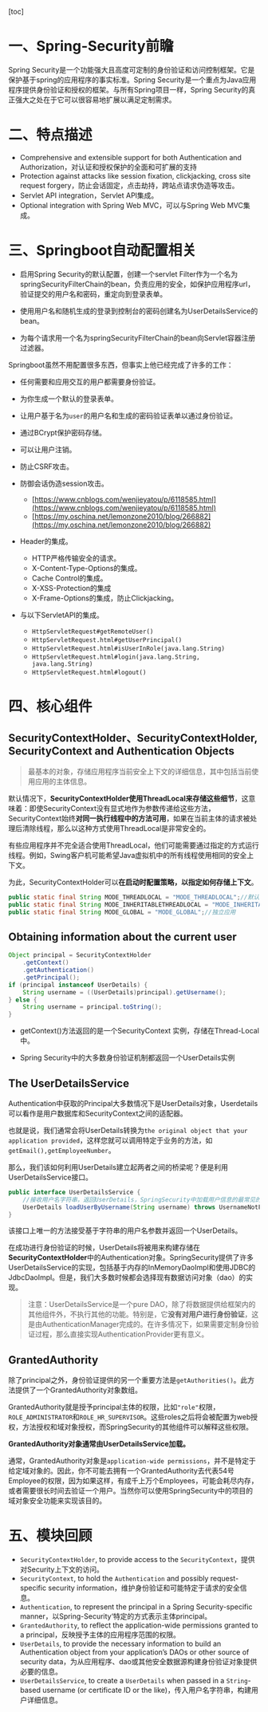 [toc]

# 一、Spring-Security前瞻

Spring Security是一个功能强大且高度可定制的身份验证和访问控制框架。它是保护基于spring的应用程序的事实标准。Spring Security是一个重点为Java应用程序提供身份验证和授权的框架。与所有Spring项目一样，Spring Security的真正强大之处在于它可以很容易地扩展以满足定制需求。

# 二、特点描述

- Comprehensive and extensible support for both Authentication and Authorization，对认证和授权保护的全面和可扩展的支持
- Protection against attacks like session fixation, clickjacking, cross site request forgery，防止会话固定，点击劫持，跨站点请求伪造等攻击。
- Servlet API integration，Servlet API集成。
- Optional integration with Spring Web MVC，可以与Spring Web MVC集成。

# 三、Springboot自动配置相关

- 启用Spring Security的默认配置，创建一个servlet Filter作为一个名为springSecurityFilterChain的bean，负责应用的安全，如保护应用程序url，验证提交的用户名和密码，重定向到登录表单。
- 使用用户名和随机生成的登录到控制台的密码创建名为UserDetailsService的bean。

- 为每个请求用一个名为springSecurityFilterChain的bean向Servlet容器注册过滤器。

Springboot虽然不用配置很多东西，但事实上他已经完成了许多的工作：

- 任何需要和应用交互的用户都需要身份验证。
- 为你生成一个默认的登录表单。
- 让用户基于名为`user`的用户名和生成的密码验证表单以通过身份验证。
- 通过BCrypt保护密码存储。
- 可以让用户注销。
- 防止CSRF攻击。
- 防御会话伪造session攻击。
  - [https://www.cnblogs.com/wenjieyatou/p/6118585.html](https://www.cnblogs.com/wenjieyatou/p/6118585.html)
  - [https://my.oschina.net/lemonzone2010/blog/266882](https://my.oschina.net/lemonzone2010/blog/266882)
- Header的集成。
  - HTTP严格传输安全的请求。
  - X-Content-Type-Options的集成。
  - Cache Control的集成。
  - X-XSS-Protection的集成
  - X-Frame-Options的集成，防止Clickjacking。

- 与以下ServletAPI的集成。
  - `HttpServletRequest#getRemoteUser()`
  - `HttpServletRequest.html#getUserPrincipal()`
  - `HttpServletRequest.html#isUserInRole(java.lang.String)`
  - `HttpServletRequest.html#login(java.lang.String, java.lang.String)`
  - `HttpServletRequest.html#logout()`

# 四、核心组件

## SecurityContextHolder、SecurityContextHolder, SecurityContext and Authentication Objects

> 最基本的对象，存储应用程序当前安全上下文的详细信息，其中包括当前使用应用的主体信息。

默认情况下，**SecurityContextHolder使用ThreadLocal来存储这些细节**，这意味着：即使SecurityContext没有显式地作为参数传递给这些方法，SecurityContext始终**对同一执行线程中的方法可用**，如果在当前主体的请求被处理后清除线程，那么以这种方式使用ThreadLocal是非常安全的。

有些应用程序并不完全适合使用ThreadLocal，他们可能需要通过指定的方式运行线程。例如，Swing客户机可能希望Java虚拟机中的所有线程使用相同的安全上下文。

为此，SecurityContextHolder可以**在启动时配置策略，以指定如何存储上下文**。

```java
public static final String MODE_THREADLOCAL = "MODE_THREADLOCAL";//默认
public static final String MODE_INHERITABLETHREADLOCAL = "MODE_INHERITABLETHREADLOCAL";//派生
public static final String MODE_GLOBAL = "MODE_GLOBAL";//独立应用
```

## Obtaining information about the current user

```java
Object principal = SecurityContextHolder
    .getContext() 
    .getAuthentication()
    .getPrincipal();
if (principal instanceof UserDetails) {
	String username = ((UserDetails)principal).getUsername();
} else {
	String username = principal.toString();
}
```

- getContext()方法返回的是一个SecurityContext 实例，存储在Thread-Local中。

- Spring Security中的大多数身份验证机制都返回一个UserDetails实例

## The UserDetailsService

Authentication中获取的Principal大多数情况下是UserDetails对象，Userdetails可以看作是用户数据库和SecurityContext之间的适配器。

也就是说，我们通常会将UserDetails转换为`the original object that your application provided`，这样您就可以调用特定于业务的方法，如`getEmail(),getEmployeeNumber`。

那么，我们该如何利用UserDetails建立起两者之间的桥梁呢？便是利用UserDetailsService接口。

```java
public interface UserDetailsService {
    //接收用户名字符串，返回UserDetails，SpringSecurity中加载用户信息的最常见的方式。
	UserDetails loadUserByUsername(String username) throws UsernameNotFoundException;
}
```

该接口上唯一的方法接受基于字符串的用户名参数并返回一个UserDetails。

在成功进行身份验证的时候，UserDetails将被用来构建存储在**SecurityContextHolder**中的Authentication对象。SpringSecurity提供了许多UserDetailsService的实现，包括基于内存的InMemoryDaoImpl和使用JDBC的JdbcDaoImpl。但是，我们大多数时候都会选择现有数据访问对象（dao）的实现。

> 注意：UserDetailsService是一个pure DAO，除了将数据提供给框架内的其他组件外，不执行其他的功能。特别是，它**没有对用户进行身份验证**，这是由AuthenticationManager完成的。在许多情况下，如果需要定制身份验证过程，那么直接实现AuthenticationProvider更有意义。

## GrantedAuthority

除了principal之外，身份验证提供的另一个重要方法是`getAuthorities()`。此方法提供了一个GrantedAuthority对象数组。

GrantedAuthority就是授予principal主体的权限，比如`"role"`权限，`ROLE_ADMINISTRATOR`和`ROLE_HR_SUPERVISOR`。这些roles之后将会被配置为web授权，方法授权和域对象授权，而SpringSecurity的其他组件可以解释这些权限。

**GrantedAuthority对象通常由UserDetailsService加载。**

通常，GrantedAuthority对象是`application-wide permissions`，并不是特定于给定域对象的。因此，你不可能去拥有一个GrantedAuthority去代表54号Employee的权限，因为如果这样，有成千上万个Employees，可能会耗尽内存，或者需要很长时间去验证一个用户。当然你可以使用SpringSecurity中的项目的域对象安全功能来实现该目的。

# 五、模块回顾

- `SecurityContextHolder`, to provide access to the `SecurityContext`，提供对Security上下文的访问。
- `SecurityContext`, to hold the `Authentication` and possibly request-specific security information，维护身份验证和可能特定于请求的安全信息。
- `Authentication`, to represent the principal in a Spring Security-specific manner，以Spring-Security‘特定的方式表示主体principal。
- `GrantedAuthority`, to reflect the application-wide permissions granted to a principal，反映授予主体的应用程序范围的权限。
- `UserDetails`, to provide the necessary information to build an Authentication object from your application’s DAOs or other source of security data，为从应用程序、dao或其他安全数据源构建身份验证对象提供必要的信息。
- `UserDetailsService`, to create a `UserDetails` when passed in a `String`-based username (or certificate ID or the like)，传入用户名字符串，构建用户详细信息。

